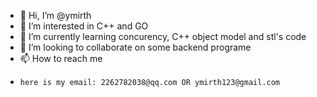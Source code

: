 - 👋 Hi, I’m @ymirth
- 👀 I’m interested in C++ and GO
- 🌱 I’m currently learning concurency, C++ object model and stl's code
- 💞️ I’m looking to collaborate on some backend programe
- 📫 How to reach me 
-     here is my email: 2262782038@qq.com OR ymirth123@gmail.com

<!---
ymirth/ymirth is a ✨ special ✨ repository because its `README.md` (this file) appears on your GitHub profile.
You can click the Preview link to take a look at your changes.
--->
